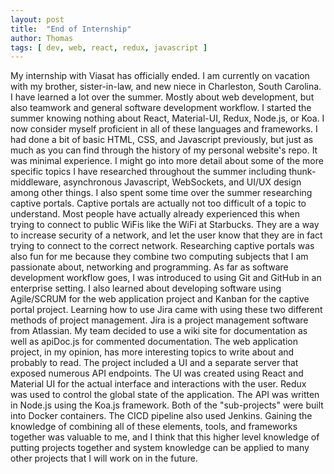 ```yaml
---
layout: post
title:  "End of Internship"
author: Thomas
tags: [ dev, web, react, redux, javascript ]
---
```

My internship with Viasat has officially ended. I am currently on vacation with my brother, sister-in-law, and new niece in Charleston, South Carolina. I have learned a lot over the summer. Mostly about web development, but also teamwork and general software development workflow.
I started the summer knowing nothing about React, Material-UI, Redux, Node.js, or Koa. I now consider myself proficient in all of these languages and frameworks. I had done a bit of basic HTML, CSS, and Javascript previously, but just as much as you can find through the history of my personal website's repo. It was minimal experience. I might go into more detail about some of the more specific topics I have researched throughout the summer including thunk-middleware, asynchronous Javascript, WebSockets, and UI/UX design among other things.
I also spent some time over the summer researching captive portals. Captive portals are actually not too difficult of a topic to understand. Most people have actually already experienced this when trying to connect to public WiFis like the WiFi at Starbucks. They are a way to increase security of a network, and let the user know that they are in fact trying to connect to the correct network. Researching captive portals was also fun for me because they combine two computing subjects that I am passionate about, networking and programming.
As far as software development workflow goes, I was introduced to using Git and GitHub in an enterprise setting. I also learned about developing software using Agile/SCRUM for the web application project and Kanban for the captive portal project. Learning how to use Jira came with using these two different methods of project management. Jira is a project management software from Atlassian. My team decided to use a wiki site for documentation as well as apiDoc.js for commented documentation.
The web application project, in my opinion, has more interesting topics to write about and probably to read. The project included a UI and a separate server that exposed numerous API endpoints. The UI was created using React and Material UI for the actual interface and interactions with the user. Redux was used to control the global state of the application. The API was written in Node.js using the Koa.js framework. Both of the "sub-projects" were built into Docker containers. The CICD pipeline also used Jenkins. Gaining the knowledge of combining all of these elements, tools, and frameworks together was valuable to me, and I think that this higher level knowledge of putting projects together and system knowledge can be applied to many other projects that I will work on in the future.
